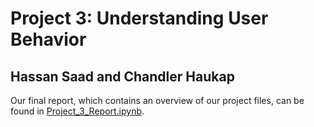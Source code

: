 # Project 3: Understanding User Behavior
## Hassan Saad and Chandler Haukap

Our final report, which contains an overview of our project files, can be found in [Project_3_Report.ipynb](/blob/master/Project_3_Report.ipynb).
